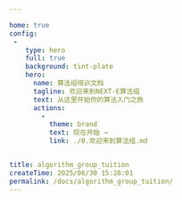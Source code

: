 ```yaml
---

home: true
config:
 -
    type: hero
    full: true
    background: tint-plate
    hero:
      name: 算法组培训文档
      tagline: 欢迎来到NEXT-E算法组
      text: 从这里开始你的算法入门之旅
      actions:
        -
          theme: brand
          text: 现在开始 →
          link: ./0.欢迎来到算法组.md


title: algorithm_group_tuition
createTime: 2025/06/30 15:28:01
permalink: /docs/algorithm_group_tuition/
---
```

